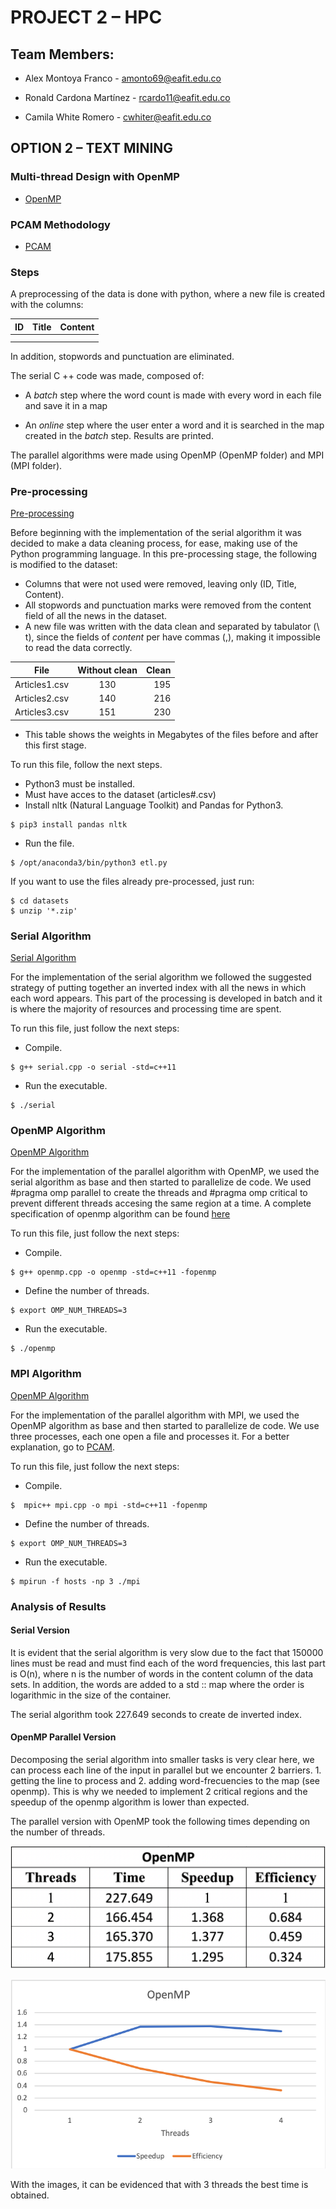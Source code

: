 # PROJECT 2 – HPC

## Team Members:

* Alex Montoya Franco - amonto69@eafit.edu.co

* Ronald Cardona Martínez - rcardo11@eafit.edu.co

* Camila White Romero - cwhiter@eafit.edu.co


##  OPTION 2 – TEXT MINING

### Multi-thread Design with OpenMP
* [OpenMP](openmp.md)

### PCAM Methodology
* [PCAM](pcam.md)


### Steps

A preprocessing of the data is done with python, where a new file is created with the columns:

| ID            | Title         | Content  |
| ------------- |:-------------:| --------:|
|               |               |          |
|               |               |          |

In addition, stopwords and punctuation are eliminated.

The serial C ++ code was made, composed of:

* A *batch* step where the word count is made with every word in each file and save it in a map
 
* An *online* step where the user enter a word and it is searched in the map created in the *batch* step.
Results are printed.

The parallel algorithms were made using OpenMP (OpenMP folder) and MPI (MPI folder).

### Pre-processing

[Pre-processing](serial/etl.py)

Before beginning with the implementation of the serial algorithm it was decided to make a data cleaning process, for ease, making use of the Python programming language. In this pre-processing stage, the following is modified to the dataset:

* Columns that were not used were removed, leaving only (ID, Title, Content).
* All stopwords and punctuation marks were removed from the content field of all the news in the dataset.
* A new file was written with the data clean and separated by tabulator (\ t), since the fields of *content* per have commas (,), making it impossible to read the data correctly.

| File          | Without clean | Clean    |
| ------------- |:-------------:| --------:|
| Articles1.csv | 130           | 195      |
| Articles2.csv | 140           | 216      |
| Articles3.csv | 151           | 230      |
* This table shows the weights in Megabytes of the files before and after this first stage.

To run this file, follow the next steps.
* Python3 must be installed.
* Must have acces to the dataset (articles#.csv)
* Install nltk (Natural Language Toolkit) and Pandas for Python3.
```
$ pip3 install pandas nltk
```
* Run the file.
```
$ /opt/anaconda3/bin/python3 etl.py
```

If you want to use the files already pre-processed, just run:
```
$ cd datasets
$ unzip '*.zip'
```

### Serial Algorithm

[Serial Algorithm](serial/serial.cpp)

For the implementation of the serial algorithm we followed the suggested strategy of putting together an inverted index with all the news in which each word appears. This part of the processing is developed in batch and it is where the majority of resources and processing time are spent.

To run this file, just follow the next steps:
* Compile.
```
$ g++ serial.cpp -o serial -std=c++11
```
* Run the executable.
```
$ ./serial
```

### OpenMP Algorithm

[OpenMP Algorithm](openmp/openmp.py)

For the implementation of the parallel algorithm with OpenMP, we used the serial algorithm as base and then started to parallelize de code. 
We used #pragma omp parallel to create the threads and #pragma omp critical to prevent different threads accesing the same region at a time. A complete specification of openmp algorithm can be found [here](openmp.md)

To run this file, just follow the next steps:
* Compile.
```
$ g++ openmp.cpp -o openmp -std=c++11 -fopenmp
```
* Define the number of threads.
```
$ export OMP_NUM_THREADS=3
```
* Run the executable.
```
$ ./openmp
```

### MPI Algorithm

[OpenMP Algorithm](openmp/openmp.py)

For the implementation of the parallel algorithm with MPI, we used the OpenMP algorithm as base and then started to parallelize de code. 
We use three processes, each one open a file and processes it. 
For a better explanation, go to [PCAM](pcam.md).

To run this file, just follow the next steps:
* Compile.
```
$  mpic++ mpi.cpp -o mpi -std=c++11 -fopenmp
```
* Define the number of threads.
```
$ export OMP_NUM_THREADS=3
```
* Run the executable.
```
$ mpirun -f hosts -np 3 ./mpi
```

### Analysis of Results

#### Serial Version
It is evident that the serial algorithm is very slow due to the fact that 150000 lines must be read and must find each of the word frequencies, this last part is O(n), where n is the number of words in the content column of the data sets. In addition, the words are added to a std :: map where the order is logarithmic in the size of the container.

The serial algorithm took 227.649 seconds to create de inverted index. 

#### OpenMP Parallel Version

Decomposing the serial algorithm into smaller tasks is very clear here, we can process each line of the input in parallel but we encounter 2 barriers. 1. getting the line to process and 2.  adding word-frecuencies to the map (see openmp). This is why we needed to implement 2 critical regions and the speedup of the openmp algorithm is lower than expected.

The parallel version with OpenMP took the following times depending on the number of threads. 

![](./fotos/tablaOpenMP.png)

![](./fotos/OPENMP.png)

With the images, it can be evidenced that with 3 threads the best time is obtained.
